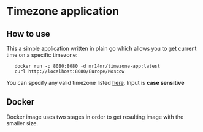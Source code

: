 # Timezone application

## How to use
This a simple application written in plain go which allows you to get current time on a specific timezone:

```
   docker run -p 8080:8080 -d mr14mr/timezone-app:latest
   curl http://localhost:8080/Europe/Moscow
```

You can specify any valid timezone listed [here](https://en.wikipedia.org/wiki/List_of_tz_database_time_zones). Input is **case sensitive**

## Docker

Docker image uses two stages in order to get resulting image with the smaller size.